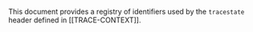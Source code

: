 This document provides a registry of identifiers used by the `tracestate` header defined in
[[TRACE-CONTEXT]].
